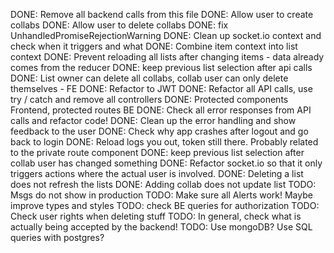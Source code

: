 DONE: Remove all backend calls from this file
DONE: Allow user to create collabs
DONE: Allow user to delete collabs
DONE: fix UnhandledPromiseRejectionWarning
DONE: Clean up socket.io context and check when it triggers and what
DONE: Combine item context into list context
DONE: Prevent reloading all lists after changing items - data already comes from the reducer
DONE: keep previous list selection after api calls
DONE: List owner can delete all collabs, collab user can only delete themselves - FE
DONE: Refactor to JWT
DONE: Refactor all API calls, use try / catch and remove all controllers
DONE: Protected components Frontend, protected routes BE
DONE: Check all error responses from API calls and refactor code!
DONE: Clean up the error handling and show feedback to the user
DONE: Check why app crashes after logout and go back to login
DONE: Reload logs you out, token still there. Probably related to the private route component
DONE: keep previous list selection after collab user has changed something
DONE: Refactor socket.io so that it only triggers actions where the actual user is involved.
DONE: Deleting a list does not refresh the lists
DONE: Adding collab does not update list
TODO: Msgs do not show in production
TODO: Make sure all Alerts work! Maybe improve types and styles
TODO: check BE queries for authorization
TODO: Check user rights when deleting stuff
TODO: In general, check what is actually being accepted by the backend!
TODO: Use mongoDB? Use SQL queries with postgres?
